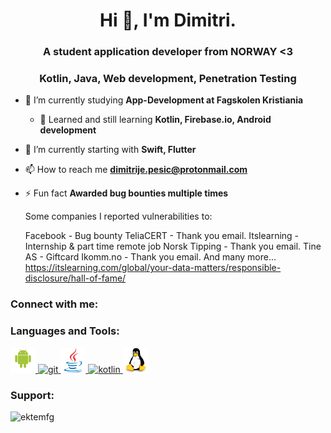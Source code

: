 <h1 align="center">Hi 👋, I'm Dimitri.</h1>
<h3 align="center">A student application developer from NORWAY <3</h3>
 <h3 align="center">Kotlin, Java, Web development, Penetration Testing</h3>


- 🔭 I’m currently studying **App-Development at Fagskolen Kristiania**
  
    - 🌱 Learned and still learning **Kotlin, Firebase.io, Android development**

- 🌱 I’m currently starting with **Swift, Flutter**

- 📫 How to reach me **dimitrije.pesic@protonmail.com**

- ⚡ Fun fact **Awarded bug bounties multiple times**
  
  Some companies I reported vulnerabilities to:
  
  Facebook - Bug bounty
  TeliaCERT - Thank you email.
  Itslearning - Internship & part time remote job
  Norsk Tipping - Thank you email.
  Tine AS - Giftcard
  Ikomm.no - Thank you email.
  And many more...
  https://itslearning.com/global/your-data-matters/responsible-disclosure/hall-of-fame/

<h3 align="left">Connect with me:</h3>
<p align="left">
</p>

<h3 align="left">Languages and Tools:</h3>
<p align="left"> <a href="https://developer.android.com" target="_blank" rel="noreferrer"> <img src="https://raw.githubusercontent.com/devicons/devicon/master/icons/android/android-original-wordmark.svg" alt="android" width="40" height="40"/> </a> <a href="https://git-scm.com/" target="_blank" rel="noreferrer"> <img src="https://www.vectorlogo.zone/logos/git-scm/git-scm-icon.svg" alt="git" width="40" height="40"/> </a> <a href="https://www.java.com" target="_blank" rel="noreferrer"> <img src="https://raw.githubusercontent.com/devicons/devicon/master/icons/java/java-original.svg" alt="java" width="40" height="40"/> </a> <a href="https://kotlinlang.org" target="_blank" rel="noreferrer"> <img src="https://www.vectorlogo.zone/logos/kotlinlang/kotlinlang-icon.svg" alt="kotlin" width="40" height="40"/> </a> <a href="https://www.linux.org/" target="_blank" rel="noreferrer"> <img src="https://raw.githubusercontent.com/devicons/devicon/master/icons/linux/linux-original.svg" alt="linux" width="40" height="40"/> </a> </p>


<h3 align="left">Support:</h3>
<p><a href="https://www.buymeacoffee.com/ektemfg"> <img align="left" src="https://cdn.buymeacoffee.com/buttons/v2/default-yellow.png" height="50" width="210" alt="ektemfg" /></a></p><br><br>

